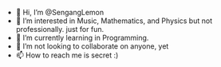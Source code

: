 - 👋 Hi, I’m @SengangLemon
- 👀 I’m interested in Music, Mathematics, and Physics but not professionally. just for fun.
- 🌱 I’m currently learning in Programming.
- 💞️ I’m not looking to collaborate on anyone, yet
- 📫 How to reach me is secret :)

<!---
SengangLemon/SengangLemon is a ✨ special ✨ repository because its `README.md` (this file) appears on your GitHub profile.
You can click the Preview link to take a look at your changes.
--->
